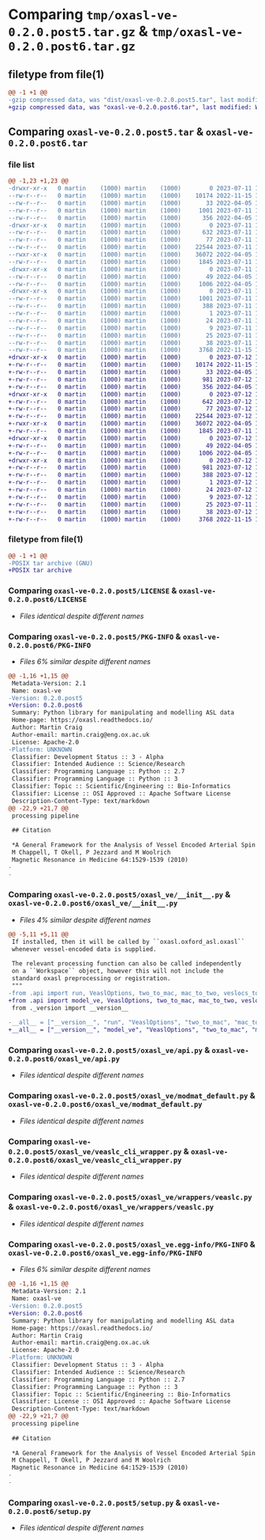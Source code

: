 # Comparing `tmp/oxasl-ve-0.2.0.post5.tar.gz` & `tmp/oxasl-ve-0.2.0.post6.tar.gz`

## filetype from file(1)

```diff
@@ -1 +1 @@
-gzip compressed data, was "dist/oxasl-ve-0.2.0.post5.tar", last modified: Tue Jul 11 12:08:57 2023, max compression
+gzip compressed data, was "oxasl-ve-0.2.0.post6.tar", last modified: Wed Jul 12 12:35:27 2023, max compression
```

## Comparing `oxasl-ve-0.2.0.post5.tar` & `oxasl-ve-0.2.0.post6.tar`

### file list

```diff
@@ -1,23 +1,23 @@
-drwxr-xr-x   0 martin    (1000) martin    (1000)        0 2023-07-11 12:08:57.000000 oxasl-ve-0.2.0.post5/
--rw-r--r--   0 martin    (1000) martin    (1000)    10174 2022-11-15 15:47:48.000000 oxasl-ve-0.2.0.post5/LICENSE
--rw-r--r--   0 martin    (1000) martin    (1000)       33 2022-04-05 13:55:39.000000 oxasl-ve-0.2.0.post5/MANIFEST.in
--rw-r--r--   0 martin    (1000) martin    (1000)     1001 2023-07-11 12:08:57.000000 oxasl-ve-0.2.0.post5/PKG-INFO
--rw-r--r--   0 martin    (1000) martin    (1000)      356 2022-04-05 13:55:39.000000 oxasl-ve-0.2.0.post5/README.md
-drwxr-xr-x   0 martin    (1000) martin    (1000)        0 2023-07-11 12:08:57.000000 oxasl-ve-0.2.0.post5/oxasl_ve/
--rw-r--r--   0 martin    (1000) martin    (1000)      632 2023-07-11 12:08:12.000000 oxasl-ve-0.2.0.post5/oxasl_ve/__init__.py
--rw-r--r--   0 martin    (1000) martin    (1000)       77 2023-07-11 12:08:56.000000 oxasl-ve-0.2.0.post5/oxasl_ve/_version.py
--rw-r--r--   0 martin    (1000) martin    (1000)    22544 2023-07-11 12:08:29.000000 oxasl-ve-0.2.0.post5/oxasl_ve/api.py
--rwxr-xr-x   0 martin    (1000) martin    (1000)    36072 2022-04-05 13:55:39.000000 oxasl-ve-0.2.0.post5/oxasl_ve/modmat_default.py
--rw-r--r--   0 martin    (1000) martin    (1000)     1845 2023-07-11 12:08:12.000000 oxasl-ve-0.2.0.post5/oxasl_ve/veaslc_cli_wrapper.py
-drwxr-xr-x   0 martin    (1000) martin    (1000)        0 2023-07-11 12:08:57.000000 oxasl-ve-0.2.0.post5/oxasl_ve/wrappers/
--rw-r--r--   0 martin    (1000) martin    (1000)       49 2022-04-05 13:55:39.000000 oxasl-ve-0.2.0.post5/oxasl_ve/wrappers/__init__.py
--rw-r--r--   0 martin    (1000) martin    (1000)     1006 2022-04-05 13:55:39.000000 oxasl-ve-0.2.0.post5/oxasl_ve/wrappers/veaslc.py
-drwxr-xr-x   0 martin    (1000) martin    (1000)        0 2023-07-11 12:08:57.000000 oxasl-ve-0.2.0.post5/oxasl_ve.egg-info/
--rw-r--r--   0 martin    (1000) martin    (1000)     1001 2023-07-11 12:08:56.000000 oxasl-ve-0.2.0.post5/oxasl_ve.egg-info/PKG-INFO
--rw-r--r--   0 martin    (1000) martin    (1000)      388 2023-07-11 12:08:56.000000 oxasl-ve-0.2.0.post5/oxasl_ve.egg-info/SOURCES.txt
--rw-r--r--   0 martin    (1000) martin    (1000)        1 2023-07-11 12:08:56.000000 oxasl-ve-0.2.0.post5/oxasl_ve.egg-info/dependency_links.txt
--rw-r--r--   0 martin    (1000) martin    (1000)       24 2023-07-11 12:08:56.000000 oxasl-ve-0.2.0.post5/oxasl_ve.egg-info/requires.txt
--rw-r--r--   0 martin    (1000) martin    (1000)        9 2023-07-11 12:08:56.000000 oxasl-ve-0.2.0.post5/oxasl_ve.egg-info/top_level.txt
--rw-r--r--   0 martin    (1000) martin    (1000)       25 2023-07-11 12:03:38.000000 oxasl-ve-0.2.0.post5/requirements.txt
--rw-r--r--   0 martin    (1000) martin    (1000)       38 2023-07-11 12:08:57.000000 oxasl-ve-0.2.0.post5/setup.cfg
--rw-r--r--   0 martin    (1000) martin    (1000)     3768 2022-11-15 15:47:48.000000 oxasl-ve-0.2.0.post5/setup.py
+drwxr-xr-x   0 martin    (1000) martin    (1000)        0 2023-07-12 12:35:27.758793 oxasl-ve-0.2.0.post6/
+-rw-r--r--   0 martin    (1000) martin    (1000)    10174 2022-11-15 15:47:48.000000 oxasl-ve-0.2.0.post6/LICENSE
+-rw-r--r--   0 martin    (1000) martin    (1000)       33 2022-04-05 13:55:39.000000 oxasl-ve-0.2.0.post6/MANIFEST.in
+-rw-r--r--   0 martin    (1000) martin    (1000)      981 2023-07-12 12:35:27.748793 oxasl-ve-0.2.0.post6/PKG-INFO
+-rw-r--r--   0 martin    (1000) martin    (1000)      356 2022-04-05 13:55:39.000000 oxasl-ve-0.2.0.post6/README.md
+drwxr-xr-x   0 martin    (1000) martin    (1000)        0 2023-07-12 12:35:27.748793 oxasl-ve-0.2.0.post6/oxasl_ve/
+-rw-r--r--   0 martin    (1000) martin    (1000)      642 2023-07-12 12:33:06.000000 oxasl-ve-0.2.0.post6/oxasl_ve/__init__.py
+-rw-r--r--   0 martin    (1000) martin    (1000)       77 2023-07-12 12:35:27.000000 oxasl-ve-0.2.0.post6/oxasl_ve/_version.py
+-rw-r--r--   0 martin    (1000) martin    (1000)    22544 2023-07-12 12:32:40.000000 oxasl-ve-0.2.0.post6/oxasl_ve/api.py
+-rwxr-xr-x   0 martin    (1000) martin    (1000)    36072 2022-04-05 13:55:39.000000 oxasl-ve-0.2.0.post6/oxasl_ve/modmat_default.py
+-rw-r--r--   0 martin    (1000) martin    (1000)     1845 2023-07-11 12:08:12.000000 oxasl-ve-0.2.0.post6/oxasl_ve/veaslc_cli_wrapper.py
+drwxr-xr-x   0 martin    (1000) martin    (1000)        0 2023-07-12 12:35:27.748793 oxasl-ve-0.2.0.post6/oxasl_ve/wrappers/
+-rw-r--r--   0 martin    (1000) martin    (1000)       49 2022-04-05 13:55:39.000000 oxasl-ve-0.2.0.post6/oxasl_ve/wrappers/__init__.py
+-rw-r--r--   0 martin    (1000) martin    (1000)     1006 2022-04-05 13:55:39.000000 oxasl-ve-0.2.0.post6/oxasl_ve/wrappers/veaslc.py
+drwxr-xr-x   0 martin    (1000) martin    (1000)        0 2023-07-12 12:35:27.748793 oxasl-ve-0.2.0.post6/oxasl_ve.egg-info/
+-rw-r--r--   0 martin    (1000) martin    (1000)      981 2023-07-12 12:35:27.000000 oxasl-ve-0.2.0.post6/oxasl_ve.egg-info/PKG-INFO
+-rw-r--r--   0 martin    (1000) martin    (1000)      388 2023-07-12 12:35:27.000000 oxasl-ve-0.2.0.post6/oxasl_ve.egg-info/SOURCES.txt
+-rw-r--r--   0 martin    (1000) martin    (1000)        1 2023-07-12 12:35:27.000000 oxasl-ve-0.2.0.post6/oxasl_ve.egg-info/dependency_links.txt
+-rw-r--r--   0 martin    (1000) martin    (1000)       24 2023-07-12 12:35:27.000000 oxasl-ve-0.2.0.post6/oxasl_ve.egg-info/requires.txt
+-rw-r--r--   0 martin    (1000) martin    (1000)        9 2023-07-12 12:35:27.000000 oxasl-ve-0.2.0.post6/oxasl_ve.egg-info/top_level.txt
+-rw-r--r--   0 martin    (1000) martin    (1000)       25 2023-07-11 12:03:38.000000 oxasl-ve-0.2.0.post6/requirements.txt
+-rw-r--r--   0 martin    (1000) martin    (1000)       38 2023-07-12 12:35:27.758793 oxasl-ve-0.2.0.post6/setup.cfg
+-rw-r--r--   0 martin    (1000) martin    (1000)     3768 2022-11-15 15:47:48.000000 oxasl-ve-0.2.0.post6/setup.py
```

### filetype from file(1)

```diff
@@ -1 +1 @@
-POSIX tar archive (GNU)
+POSIX tar archive
```

### Comparing `oxasl-ve-0.2.0.post5/LICENSE` & `oxasl-ve-0.2.0.post6/LICENSE`

 * *Files identical despite different names*

### Comparing `oxasl-ve-0.2.0.post5/PKG-INFO` & `oxasl-ve-0.2.0.post6/PKG-INFO`

 * *Files 6% similar despite different names*

```diff
@@ -1,16 +1,15 @@
 Metadata-Version: 2.1
 Name: oxasl-ve
-Version: 0.2.0.post5
+Version: 0.2.0.post6
 Summary: Python library for manipulating and modelling ASL data
 Home-page: https://oxasl.readthedocs.io/
 Author: Martin Craig
 Author-email: martin.craig@eng.ox.ac.uk
 License: Apache-2.0
-Platform: UNKNOWN
 Classifier: Development Status :: 3 - Alpha
 Classifier: Intended Audience :: Science/Research
 Classifier: Programming Language :: Python :: 2.7
 Classifier: Programming Language :: Python :: 3
 Classifier: Topic :: Scientific/Engineering :: Bio-Informatics
 Classifier: License :: OSI Approved :: Apache Software License
 Description-Content-Type: text/markdown
@@ -22,9 +21,7 @@
 processing pipeline
 
 ## Citation
 
 *A General Framework for the Analysis of Vessel Encoded Arterial Spin Labelling for Vascular Territory Mapping*
 M Chappell, T Okell, P Jezzard and M Woolrich
 Magnetic Resonance in Medicine 64:1529-1539 (2010)
-
-
```

### Comparing `oxasl-ve-0.2.0.post5/oxasl_ve/__init__.py` & `oxasl-ve-0.2.0.post6/oxasl_ve/__init__.py`

 * *Files 4% similar despite different names*

```diff
@@ -5,11 +5,11 @@
 If installed, then it will be called by ``oxasl.oxford_asl.oxasl``
 whenever vessel-encoded data is supplied.
 
 The relevant processing function can also be called independently
 on a ``Workspace`` object, however this will not include the
 standard oxasl preprocessing or registration.
 """
-from .api import run, VeaslOptions, two_to_mac, mac_to_two, veslocs_to_enc, generate_mask
+from .api import model_ve, VeaslOptions, two_to_mac, mac_to_two, veslocs_to_enc, generate_mask
 from ._version import __version__
 
-__all__ = ["__version__", "run", "VeaslOptions", "two_to_mac", "mac_to_two", "veslocs_to_enc", "generate_mask"]
+__all__ = ["__version__", "model_ve", "VeaslOptions", "two_to_mac", "mac_to_two", "veslocs_to_enc", "generate_mask"]
```

### Comparing `oxasl-ve-0.2.0.post5/oxasl_ve/api.py` & `oxasl-ve-0.2.0.post6/oxasl_ve/api.py`

 * *Files identical despite different names*

### Comparing `oxasl-ve-0.2.0.post5/oxasl_ve/modmat_default.py` & `oxasl-ve-0.2.0.post6/oxasl_ve/modmat_default.py`

 * *Files identical despite different names*

### Comparing `oxasl-ve-0.2.0.post5/oxasl_ve/veaslc_cli_wrapper.py` & `oxasl-ve-0.2.0.post6/oxasl_ve/veaslc_cli_wrapper.py`

 * *Files identical despite different names*

### Comparing `oxasl-ve-0.2.0.post5/oxasl_ve/wrappers/veaslc.py` & `oxasl-ve-0.2.0.post6/oxasl_ve/wrappers/veaslc.py`

 * *Files identical despite different names*

### Comparing `oxasl-ve-0.2.0.post5/oxasl_ve.egg-info/PKG-INFO` & `oxasl-ve-0.2.0.post6/oxasl_ve.egg-info/PKG-INFO`

 * *Files 6% similar despite different names*

```diff
@@ -1,16 +1,15 @@
 Metadata-Version: 2.1
 Name: oxasl-ve
-Version: 0.2.0.post5
+Version: 0.2.0.post6
 Summary: Python library for manipulating and modelling ASL data
 Home-page: https://oxasl.readthedocs.io/
 Author: Martin Craig
 Author-email: martin.craig@eng.ox.ac.uk
 License: Apache-2.0
-Platform: UNKNOWN
 Classifier: Development Status :: 3 - Alpha
 Classifier: Intended Audience :: Science/Research
 Classifier: Programming Language :: Python :: 2.7
 Classifier: Programming Language :: Python :: 3
 Classifier: Topic :: Scientific/Engineering :: Bio-Informatics
 Classifier: License :: OSI Approved :: Apache Software License
 Description-Content-Type: text/markdown
@@ -22,9 +21,7 @@
 processing pipeline
 
 ## Citation
 
 *A General Framework for the Analysis of Vessel Encoded Arterial Spin Labelling for Vascular Territory Mapping*
 M Chappell, T Okell, P Jezzard and M Woolrich
 Magnetic Resonance in Medicine 64:1529-1539 (2010)
-
-
```

### Comparing `oxasl-ve-0.2.0.post5/setup.py` & `oxasl-ve-0.2.0.post6/setup.py`

 * *Files identical despite different names*

